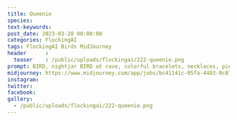 ```yaml
---
title: Queenie
species: 
text-keywords: 
post_date: 2023-03-28 00:00:00
categories: FlockingAI
tags: FlockingAI Birds MidJourney 
header      :
  teaser    : /public/uploads/flockingai/222-queenie.png
prompt: BIRD, nightjar BIRD at rave, colorful bracelets, necklaces, piercings, long big rainbow hair, flowers, flowerpunk, oil painting, dripping paint, :: Cute, adorable, happy, smiles :: bird::2 human::-2
midjourney: https://www.midjourney.com/app/jobs/bc41141c-05fa-4483-9c87-171009e3986d
instagram: 
twitter: 
facebook: 
gallery: 
  - /public/uploads/flockingai/222-queenie.png
---
```



